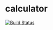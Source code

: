 # calculator
[![Build Status](https://travis-ci.org/mf226/calculator.svg?branch=master)](https://travis-ci.org/mf226/calculator)
